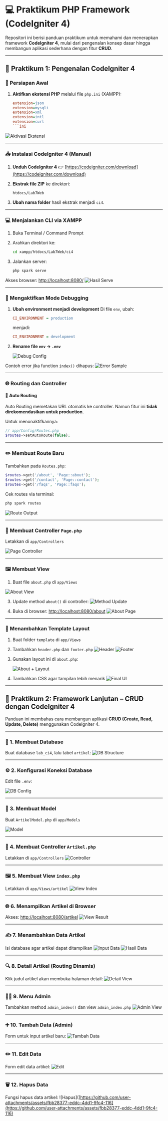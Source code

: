 # 💻 Praktikum PHP Framework (CodeIgniter 4)

Repositori ini berisi panduan praktikum untuk memahami dan menerapkan framework **CodeIgniter 4**, mulai dari pengenalan konsep dasar hingga membangun aplikasi sederhana dengan fitur **CRUD**.

---

## 📘 Praktikum 1: Pengenalan CodeIgniter 4

### 🔧 Persiapan Awal

1. **Aktifkan ekstensi PHP** melalui file `php.ini` (XAMPP):
   ```ini
   extension=json
   extension=mysqli
   extension=xml
   extension=intl
   extension=curl
   ```ini

![Aktivasi Ekstensi](https://github.com/user-attachments/assets/cb47a03b-7932-4ba6-a008-24e36916b047)

---

### 📥 Instalasi CodeIgniter 4 (Manual)

1. **Unduh CodeIgniter 4**
   👉 [https://codeigniter.com/download](https://codeigniter.com/download)

2. **Ekstrak file ZIP** ke direktori:

   ```
   htdocs/Lab7Web
   ```

3. **Ubah nama folder** hasil ekstrak menjadi `ci4`.

---

### 💻 Menjalankan CLI via XAMPP

1. Buka Terminal / Command Prompt

2. Arahkan direktori ke:

   ```bash
   cd xampp/htdocs/Lab7Web/ci4
   ```

3. Jalankan server:

   ```bash
   php spark serve
   ```

Akses browser: [http://localhost:8080/](http://localhost:8080/)
![Hasil Serve](https://github.com/user-attachments/assets/7b776fc9-39ba-4606-95f4-3ee96a82859c)

---

### 🐞 Mengaktifkan Mode Debugging

1. **Ubah environment menjadi development**
   Di file `env`, ubah:

   ```ini
   CI_ENVIRONMENT = production
   ```

   menjadi:

   ```ini
   CI_ENVIRONMENT = development
   ```

2. **Rename file `env` → `.env`**

   ![Debug Config](https://github.com/user-attachments/assets/d8d3827e-69f4-43eb-bff3-c11caffe17ff)

Contoh error jika function `index()` dihapus:
![Error Sample](https://github.com/user-attachments/assets/def8f63d-ed58-4707-b2d4-d57d29815e5e)

---

### 🌐 Routing dan Controller

#### 📌 Auto Routing

Auto Routing memetakan URL otomatis ke controller. Namun fitur ini **tidak direkomendasikan untuk production**.

Untuk menonaktifkannya:

```php
// app/Config/Routes.php
$routes->setAutoRoute(false);
```

---

### ✏️ Membuat Route Baru

Tambahkan pada `Routes.php`:

```php
$routes->get('/about', 'Page::about'); 
$routes->get('/contact', 'Page::contact'); 
$routes->get('/faqs', 'Page::faqs');
```

Cek routes via terminal:

```bash
php spark routes
```

![Route Output](https://github.com/user-attachments/assets/82bf7eeb-4988-42d4-ba21-1bf7f22f3ebc)

---

### 📂 Membuat Controller `Page.php`

Letakkan di `app/Controllers`

![Page Controller](https://github.com/user-attachments/assets/7318a866-971f-472b-a43d-7884b4bf5058)

---

### 🖼 Membuat View

1. Buat file `about.php` di `app/Views`
   
![About View](https://github.com/user-attachments/assets/944e3b34-caec-4035-8392-4552c3b337a2)

3. Update method `about()` di controller:
![Method Update](https://github.com/user-attachments/assets/fce21bf7-1b67-4fd0-8b25-ac5b26e5473a)

4. Buka di browser: [http://localhost:8080/about](http://localhost:8080/about)
![About Page](https://github.com/user-attachments/assets/41d2187d-e297-4f4c-8fee-030bd9e6bce4)

---

### 🧩 Menambahkan Template Layout

1. Buat folder `template` di `app/Views`

2. Tambahkan `header.php` dan `footer.php`
   ![Header](https://github.com/user-attachments/assets/27989420-6f2a-4a27-b95b-b470bbebdab5)
   ![Footer](https://github.com/user-attachments/assets/72c13407-bfb9-4ac6-94bf-0f092c40e723)

3. Gunakan layout ini di `about.php`:
   
   ![About + Layout](https://github.com/user-attachments/assets/ea3b96cd-5074-460d-b684-1e76314f3012)

5. Tambahkan CSS agar tampilan lebih menarik
   ![Final UI](https://github.com/user-attachments/assets/b712be94-0d75-4a68-81bb-3cc55faf35e5)

---

## 📗 Praktikum 2: Framework Lanjutan – CRUD dengan CodeIgniter 4

Panduan ini membahas cara membangun aplikasi **CRUD (Create, Read, Update, Delete)** menggunakan CodeIgniter 4.

---

### 🧱 1. Membuat Database

Buat database `lab_ci4`, lalu tabel `artikel`:
![DB Structure](https://github.com/user-attachments/assets/d811098b-ecdb-472e-8553-684b1d9c380c)

---

### ⚙️ 2. Konfigurasi Koneksi Database

Edit file `.env`:

![DB Config](https://github.com/user-attachments/assets/3015f8ec-7cbc-4e58-8b1c-c1f3de1462d5)

---

### 🧩 3. Membuat Model

Buat `ArtikelModel.php` di `app/Models`

![Model](https://github.com/user-attachments/assets/d5e447f1-755d-4a25-a83a-e686f103cb32)

---

### 🧭 4. Membuat Controller `Artikel.php`

Letakkan di `app/Controllers`
![Controller](https://github.com/user-attachments/assets/d7859c41-a68d-4e09-a79c-654442de8041)

---

### 🖼️ 5. Membuat View `index.php`

Letakkan di `app/Views/artikel`
![View Index](https://github.com/user-attachments/assets/3dbc2eb7-d4af-46cd-8e20-f052d13a3346)

---

### 🌐 6. Menampilkan Artikel di Browser

Akses: [http://localhost:8080/artikel](http://localhost:8080/artikel)
![View Result](https://github.com/user-attachments/assets/390ca551-d370-47bf-b625-1d2bcca669ca)

---

### ✍️ 7. Menambahkan Data Artikel

Isi database agar artikel dapat ditampilkan
![Input Data](https://github.com/user-attachments/assets/b144d6a1-abbb-424a-8763-ce0a4af637d9)
![Hasil Data](https://github.com/user-attachments/assets/856c63dc-962a-46a1-88a2-38d10b077344)

---

### 🔍 8. Detail Artikel (Routing Dinamis)

Klik judul artikel akan membuka halaman detail:
![Detail View](https://github.com/user-attachments/assets/5033d25b-7306-4ef8-8ec2-949406dc870d)

---

### 🧑‍💼 9. Menu Admin

Tambahkan method `admin_index()` dan view `admin_index.php`
![Admin View](https://github.com/user-attachments/assets/37e9840f-f110-424f-a0e9-1d0aa6ef32bc)

---

### ➕ 10. Tambah Data (Admin)

Form untuk input artikel baru:
![Tambah Data](https://github.com/user-attachments/assets/9c03bb51-791f-4c7d-99b4-6b083c9a1b87)

---

### ✏️ 11. Edit Data

Form edit data artikel:
![Edit](https://github.com/user-attachments/assets/bb4e84ec-e671-4c53-b5eb-cd45104709d4)

---

### 🗑️ 12. Hapus Data

Fungsi hapus data artikel:
![Hapus]\([https://github.com/user-attachments/assets/fbb28377-eddc-4dd1-9fc4-116](https://github.com/user-attachments/assets/fbb28377-eddc-4dd1-9fc4-116)
